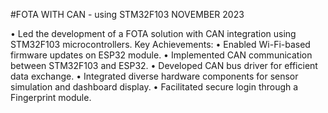 #FOTA WITH CAN - using STM32F103 NOVEMBER 2023

• Led the development of a FOTA solution with CAN integration using STM32F103 microcontrollers.
Key Achievements:
• Enabled Wi-Fi-based firmware updates on ESP32 module.
• Implemented CAN communication between STM32F103 and ESP32.
• Developed CAN bus driver for efficient data exchange.
• Integrated diverse hardware components for sensor simulation and dashboard display.
• Facilitated secure login through a Fingerprint module.
